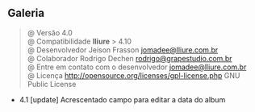Galeria
-------

> @ Versão 4.0 <br>
> @ Compatibilidade **lliure** > 4.10 <br>
> @ Desenvolvedor Jeison Frasson <jomadee@lliure.com.br> <br>
> @ Colaborador Rodrigo Dechen <rodrigo@grapestudio.com.br> <br>
> @ Entre em contato com o desenvolvedor <jomadee@lliure.com.br> <br>
> @ Licença http://opensource.org/licenses/gpl-license.php GNU Public License <br>

- 4.1 
[update] Acrescentado campo para editar a data do album